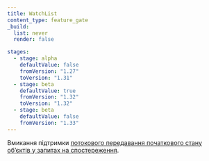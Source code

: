 ```yaml
---
title: WatchList
content_type: feature_gate
_build:
  list: never
  render: false

stages:
  - stage: alpha
    defaultValue: false
    fromVersion: "1.27"
    toVersion: "1.31"
  - stage: beta
    defaultValue: true
    fromVersion: "1.32"
    toVersion: "1.32"
  - stage: beta
    defaultValue: false
    fromVersion: "1.33"
---
```

Вмикання підтримки [потокового передавання початкового стану обʼєктів у запитах на спостереження](/docs/reference/using-api/api-concepts/#streaming-lists).
